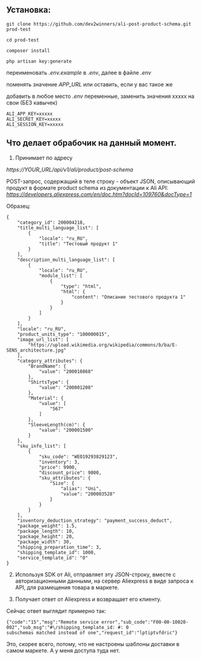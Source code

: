 ## Установка:
```
git clone https://github.com/dev2winners/ali-post-product-schema.git prod-test

cd prod-test

composer install

php artisan key:generate
```
переименовать *.env.example* в *.env*, далее в файле *.env* 

поменять значение *APP_URL* или оставить, если у вас такое же

добавить в любое место *.env* переменные, заменить значения xxxxx на свои (БЕЗ кавычек)
```
ALI_APP_KEY=xxxxx
ALI_SECRET_KEY=xxxxx
ALI_SESSION_KEY=xxxxx
```
## Что делает обрабочик на данный момент.

1. Принимает по адресу 

*https://YOUR_URL/api/v1/ali/product/post-schema* 

POST-запрос, содержащий в теле строку - объект JSON, описывающий продукт в формате product schema из документации к Ali API: *https://developers.aliexpress.com/en/doc.htm?docId=109760&docType=1*

Образец:

```
{
    "category_id": 200004218,
    "title_multi_language_list": [
        {
            "locale": "ru_RU",
            "title": "Тестовый продукт 1"
        }
    ],
    "description_multi_language_list": [
        {
            "locale": "ru_RU",
            "module_list": [
                {
                    "type": "html",
                    "html": {
                        "content": "Описание тестового продукта 1"
                    }
                }
            ]
        }
    ],
    "locale": "ru_RU",
    "product_units_type": "100000015",
    "image_url_list": [
        "https://upload.wikimedia.org/wikipedia/commons/b/ba/E-SENS_architecture.jpg"
    ],
    "category_attributes": {
        "BrandName": {
            "value": "200010868"
        },
        "ShirtsType": {
            "value": "200001208"
        },
        "Material": {
            "value": [
                "567"
            ]
        },
        "SleeveLength(cm)": {
            "value": "200001500"
        }
    },
    "sku_info_list": [
        {
            "sku_code": "WEO19293829123",
            "inventory": 3,
            "price": 9900,
            "discount_price": 9800,
            "sku_attributes": {
                "Size": {
                    "alias": "Uni",
                    "value": "200003528"
                }
            }
        }
    ],
    "inventory_deduction_strategy": "payment_success_deduct",
    "package_weight": 1.5,
    "package_length": 10,
    "package_height": 20,
    "package_width": 30,
    "shipping_preparation_time": 3,
    "shipping_template_id": 1000,
    "service_template_id": "0"
}
```

2. Используя SDK от Ali, отправляет эту JSON-строку, вместе с авторизационными данными, на сервер Aliexpress в виде запроса к API, для размещения товара в маркете.

3. Получает ответ от Aliexpress и возвращает его клиенту.

Сейчас ответ выглядит примерно так:
```
{"code":"15","msg":"Remote service error","sub_code":"F00-00-10020-002","sub_msg":"#\/shipping_template_id: #: 0
subschemas matched instead of one","request_id":"lptiptvfdric"}
```
Это, скорее всего, потому, что не настроены шаблоны доставки в самом маркете. А у меня доступа туда нет. 
